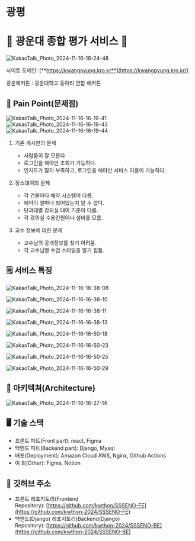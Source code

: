 # 광평

# **🏫 광운대 종합 평가 서비스 🏫**

![KakaoTalk_Photo_2024-11-16-16-24-48](https://github.com/user-attachments/assets/1c615935-3870-4cc3-afc7-54b8f44829fb)


사이트 도메인: [**https://kwangpyung.kro.kr**](https://kwangpyung.kro.kr/)

광운해커톤 : 광운대학교 동아리 연합 해커톤

## 🔎 Pain Point(문제점)

![KakaoTalk_Photo_2024-11-16-16-19-41](https://github.com/user-attachments/assets/a2b8c499-8f85-42d1-9ad4-738502f906c9)
![KakaoTalk_Photo_2024-11-16-16-19-43](https://github.com/user-attachments/assets/d676b8e9-4df9-4519-9ca1-d95b7db91c8f)
![KakaoTalk_Photo_2024-11-16-16-19-44](https://github.com/user-attachments/assets/a0aa42cc-87b5-4fe4-8719-0d142a89f8d4)

1) 기존 게시판의 문제
   * 사람들이 잘 모른다
   * 로그인을 해야만 조회가 가능하다.
   * 인지도가 많이 부족하고, 로그인을 해야만 서비스 이용이 가능하다.

2) 장소대여의 문제
   * 각 건물마다 예약 시스템이 다름.
   * 예약이 얼마나 되어있는지 알 수 없다.
   * 단과대별 강의실 대여 기준이 다름.
   * 각 강의실 수용인원이나 설비를 모름.
   
3) 교수 정보에 대한 문제
   * 교수님의 공개정보를 찾기 어려움.
   * 각 교수님별 수업 스타일을 알기 힘듦.


## 🗒️ 서비스 특징

![KakaoTalk_Photo_2024-11-16-16-38-08](https://github.com/user-attachments/assets/f1fd12a6-29eb-4197-9265-2d7aa745e198)

![KakaoTalk_Photo_2024-11-16-16-38-10](https://github.com/user-attachments/assets/b6daa817-3912-449c-a3fa-c2feddc47a06)

![KakaoTalk_Photo_2024-11-16-16-38-11](https://github.com/user-attachments/assets/172444d3-2a8a-4182-a43a-300c28740540)

![KakaoTalk_Photo_2024-11-16-16-38-13](https://github.com/user-attachments/assets/d7e73ee2-4cf1-43aa-b408-a8aea74df23e)

![KakaoTalk_Photo_2024-11-16-16-50-18](https://github.com/user-attachments/assets/237ecc7a-989c-4419-a373-fe127ae82933)

![KakaoTalk_Photo_2024-11-16-16-50-23](https://github.com/user-attachments/assets/def7800f-4e3c-479f-b0c9-3d2634ca6c25)

![KakaoTalk_Photo_2024-11-16-16-50-25](https://github.com/user-attachments/assets/62de71aa-90aa-418a-8ca9-efbba18cd096)

![KakaoTalk_Photo_2024-11-16-16-50-29](https://github.com/user-attachments/assets/dde327e5-9585-43a2-966c-56a602a11faa)


## **📜 아키텍쳐(Architecture)**

![KakaoTalk_Photo_2024-11-16-16-27-14](https://github.com/user-attachments/assets/e31f2b89-c7a3-45c0-889e-02b6d93b5d1a)


## 🖥️ 기술 스택

- 프론트 파트(Front part): react, Figma
- 백엔드 파트(Backend part): Django, Mysql
- 배포(Deployment): Amazon Cloud AWS, Nginx, Github Actions
- 이 외(Other): Figma, Notion

## **📌** 깃허브 주소
- 프론트 레포지토리(Frontend Repository): [https://github.com/kwthon/SSSENO-FE](https://github.com/kwthon-2024/SSSENO-FE)
- 백엔드(Django) 레포지토리(Backend(Django) Repository): [https://github.com/kwthon-2024/SSSENO-BE](https://github.com/kwthon-2024/SSSENO-BE)

